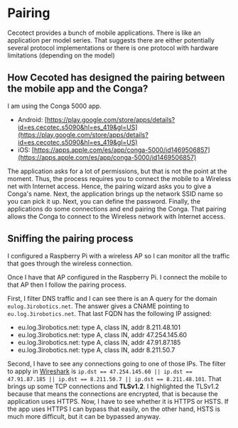# Pairing

Cecotect provides a bunch of mobile applications. There is like an application per model series. That suggests there are either potentially several protocol implementations or there is one protocol with hardware limitations (depending on the model)

## How Cecoted has designed the pairing between the mobile app and the Conga?

I am using the Conga 5000 app.

- Android: [https://play.google.com/store/apps/details?id=es.cecotec.s5090&hl=es_419&gl=US](https://play.google.com/store/apps/details?id=es.cecotec.s5090&hl=es_419&gl=US)
- iOS: [https://apps.apple.com/es/app/conga-5000/id1469506857](https://apps.apple.com/es/app/conga-5000/id1469506857)

The application asks for a lot of permissions, but that is not the point at the moment. Thus, the process requires you to connect the mobile to a Wireless net with Internet access. Hence, the pairing wizard asks you to give a Conga's name. Next, the application brings up the network SSID name so you can pick it up. Next, you can define the password. Finally, the applications do some connections and end pairing the Conga. That pairing allows the Conga to connect to the Wireless network with Internet access.

## Sniffing the pairing process

I configured a Raspberry Pi with a wireless AP so I can monitor all the traffic that goes through the wireless connection.

Once I have that AP configured in the Raspberry Pi. I connect the mobile to that AP then I follow the pairing process.

First, I filter DNS traffic and I can see there is an A query for the domain `eulog.3irobotics.net`. The answer gives a CNAME pointing to `eu.log.3irobotics.net`. That last FQDN has the following IP assigned:

- eu.log.3irobotics.net: type A, class IN, addr 8.211.48.101
- eu.log.3irobotics.net: type A, class IN, addr 47.254.145.60
- eu.log.3irobotics.net: type A, class IN, addr 47.91.87.185
- eu.log.3irobotics.net: type A, class IN, addr 8.211.50.7

Second, I have to see any connections going to one of those IPs. The filter to apply in [Wireshark](https://wireshark.org) is `ip.dst == 47.254.145.60 || ip.dst == 47.91.87.185 || ip.dst == 8.211.50.7 || ip.dst == 8.211.48.101`. That brings up some TCP connections and **TLSv1.2**. I highlighted the TLSv1.2 because that means the connections are encrypted, that is because the application uses HTTPS. Now, I have to see whether it is HTTPS or HSTS. If the app uses HTTPS I can bypass that easily, on the other hand, HSTS is much more difficult, but it can be bypassed anyway.
